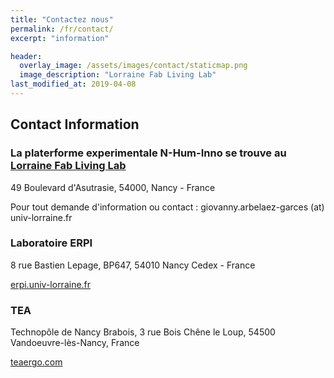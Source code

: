 ```yaml
---
title: "Contactez nous"
permalink: /fr/contact/
excerpt: "information"

header:
  overlay_image: /assets/images/contact/staticmap.png  
  image_description: "Lorraine Fab Living Lab"
last_modified_at: 2019-04-08
---
```


## Contact Information


### La platerforme experimentale N-Hum-Inno se trouve au [Lorraine Fab Living Lab](http://lf2l.fr)
49 Boulevard d'Asutrasie,
54000, Nancy - France

Pour tout demande d'information ou contact : giovanny.arbelaez-garces (at) univ-lorraine.fr

### Laboratoire ERPI

8 rue Bastien Lepage,
BP647, 54010 Nancy Cedex - France

[erpi.univ-lorraine.fr](https://erpi.univ-lorraine.fr)

### TEA

Technopôle de Nancy Brabois, 
3 rue Bois Chêne le Loup, 
54500 Vandoeuvre-lès-Nancy, France

[teaergo.com](https://teaergo.com)
